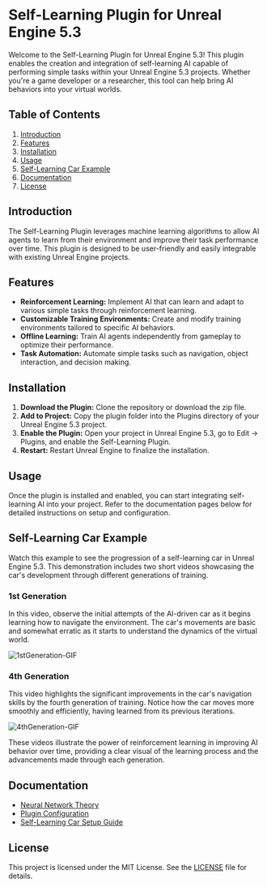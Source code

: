 # **Self-Learning Plugin for Unreal Engine 5.3**

Welcome to the Self-Learning Plugin for Unreal Engine 5.3! This plugin enables the creation and integration of self-learning AI capable of performing simple tasks within your Unreal Engine 5.3 projects. Whether you're a game developer or a researcher, this tool can help bring AI behaviors into your virtual worlds.

## **Table of Contents**
1. [Introduction](#introduction)
2. [Features](#features)
3. [Installation](#installation)
4. [Usage](#usage)
5. [Self-Learning Car Example](#self-learning-car-example)
6. [Documentation](#documentation)
7. [License](#license)
 
## **Introduction**
The Self-Learning Plugin leverages machine learning algorithms to allow AI agents to learn from their environment and improve their task performance over time. This plugin is designed to be user-friendly and easily integrable with existing Unreal Engine projects.

## **Features**
* **Reinforcement Learning:** Implement AI that can learn and adapt to various simple tasks through reinforcement learning.
* **Customizable Training Environments:** Create and modify training environments tailored to specific AI behaviors.
* **Offline Learning:** Train AI agents independently from gameplay to optimize their performance.
* **Task Automation:** Automate simple tasks such as navigation, object interaction, and decision making.

## **Installation**
1. **Download the Plugin:** Clone the repository or download the zip file.
2. **Add to Project:** Copy the plugin folder into the Plugins directory of your Unreal Engine 5.3 project.
3. **Enable the Plugin:** Open your project in Unreal Engine 5.3, go to Edit -> Plugins, and enable the Self-Learning Plugin.
4. **Restart:** Restart Unreal Engine to finalize the installation.

## **Usage**
Once the plugin is installed and enabled, you can start integrating self-learning AI into your project. Refer to the documentation pages below for detailed instructions on setup and configuration.

## **Self-Learning Car Example**
Watch this example to see the progression of a self-learning car in Unreal Engine 5.3. This demonstration includes two short videos showcasing the car's development through different generations of training.

### **1st Generation**
In this video, observe the initial attempts of the AI-driven car as it begins learning how to navigate the environment. The car's movements are basic and somewhat erratic as it starts to understand the dynamics of the virtual world.

![1stGeneration-GIF](https://github.com/user-attachments/assets/844ee1e8-c159-4fa1-81ef-349080e92106)

### **4th Generation**
This video highlights the significant improvements in the car's navigation skills by the fourth generation of training. Notice how the car moves more smoothly and efficiently, having learned from its previous iterations.

![4thGeneration-GIF](https://github.com/user-attachments/assets/335fb249-d75b-4f0b-a0f5-35f13436d6af)

These videos illustrate the power of reinforcement learning in improving AI behavior over time, providing a clear visual of the learning process and the advancements made through each generation.

## **Documentation**
* [Neural Network Theory](https://github.com/Pogbino395/SelfLearning_Plugin_UE5.3/blob/main/NeuralNetworkTheory.md)
* [Plugin Configuration](https://github.com/Pogbino395/SelfLearning_Plugin_UE5.3/blob/main/PluginConfiguration.md)
* [Self-Learning Car Setup Guide](https://github.com/Pogbino395/SelfLearning_Plugin_UE5.3/blob/main/SelfLearningCar.md)

## **License**
This project is licensed under the MIT License. See the [LICENSE](https://github.com/Pogbino395/Self-Learning-Plugin-UE5/blob/main/LICENSE) file for details.
